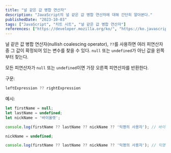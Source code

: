 ```yaml
---
title: "널 같은 값 병합 연산자"
description: "JavaScript의 널 같은 값 병합 연산자에 대해 간단히 알아본다."
publishedDate: "2023-10-03"
tags: ["JavaScript", "치트 시트", "널 같은 값 병합 연산자"]
references: ["https://developer.mozilla.org/ko/", "https://ko.javascript.info/"]
---
```


널 같은 값 병합 연산자(nullish coalescing operator), `??`를 사용하면 여러 피연산자 중 그 값이 확정되어 있는 변수를 찾을 수 있다. `null` 또는 `undefined`가 아닌 값을 왼쪽부터 찾는다.

모든 피연산자가 `null` 또는 `undefined`이면 가장 오른쪽 피연산자를 반환한다.

구문:

```js
leftExpression ?? rightExpression
```

예시:

```js
let firstName = null;
let lastName = undefined;
let nickName = '바이올렛';

console.log(firstName ?? lastName ?? nickName ?? '익명의 사용자'); // 바이올렛

nickName = undefined;

console.log(firstName ?? lastName ?? nickName ?? '익명의 사용자'); // 익명의 사용자
```
